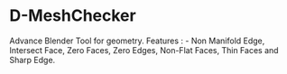 # D-MeshChecker
Advance Blender Tool for geometry. Features : - Non Manifold Edge, Intersect Face, Zero Faces, Zero Edges, Non-Flat Faces, Thin Faces and Sharp Edge.
